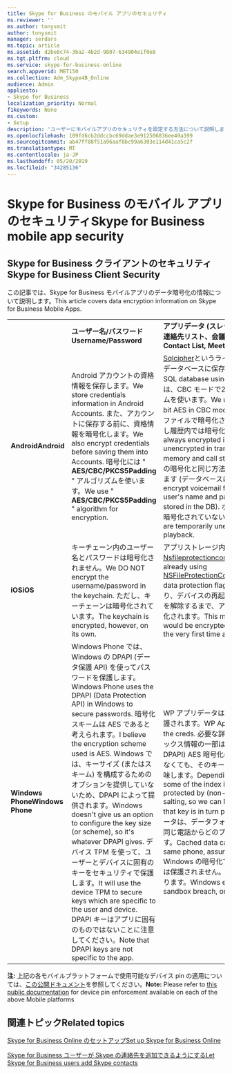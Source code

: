 ```yaml
---
title: Skype for Business のモバイル アプリのセキュリティ
ms.reviewer: ''
ms.author: tonysmit
author: tonysmit
manager: serdars
ms.topic: article
ms.assetid: d2be8c74-3ba2-4b2d-9807-634904e1f0e8
ms.tgt.pltfrm: cloud
ms.service: skype-for-business-online
search.appverid: MET150
ms.collection: Adm_Skype4B_Online
audience: Admin
appliesto:
- Skype for Business
localization_priority: Normal
f1keywords: None
ms.custom:
- Setup
description: 'ユーザーにモバイルアプリのセキュリティを設定する方法について説明します。 '
ms.openlocfilehash: 109fd6cb2ddccbc69ddae3e912506836ee49a399
ms.sourcegitcommit: ab47ff88f51a96aaf8bc99a6303e114d41ca5c2f
ms.translationtype: MT
ms.contentlocale: ja-JP
ms.lasthandoff: 05/20/2019
ms.locfileid: "34285136"
---
```

# <a name="skype-for-business-mobile-app-security"></a><span data-ttu-id="a84eb-103">Skype for Business のモバイル アプリのセキュリティ</span><span class="sxs-lookup"><span data-stu-id="a84eb-103">Skype for Business mobile app security</span></span>

## <a name="skype-for-business-client-security"></a><span data-ttu-id="a84eb-104">Skype for Business クライアントのセキュリティ</span><span class="sxs-lookup"><span data-stu-id="a84eb-104">Skype for Business Client Security</span></span>

<span data-ttu-id="a84eb-105">この記事では、Skype for Business モバイルアプリのデータ暗号化の情報について説明します。</span><span class="sxs-lookup"><span data-stu-id="a84eb-105">This article covers data encryption information on Skype for Business Mobile Apps.</span></span>
  
|||||
|:-----|:-----|:-----|:-----|
||<span data-ttu-id="a84eb-106">**ユーザー名/パスワード**</span><span class="sxs-lookup"><span data-stu-id="a84eb-106">**Username/Password**</span></span> <br/> |<span data-ttu-id="a84eb-107">**アプリデータ (スレッド、<br/>連絡先リスト、会議)**</span><span class="sxs-lookup"><span data-stu-id="a84eb-107">**App Data (Conversations,<br/> Contact List, Meetings)**</span></span> <br/> |<span data-ttu-id="a84eb-108">**診断ログ**</span><span class="sxs-lookup"><span data-stu-id="a84eb-108">**Diagnostic logs**</span></span> <br/> |
|<span data-ttu-id="a84eb-109">**Android**</span><span class="sxs-lookup"><span data-stu-id="a84eb-109">**Android**</span></span> <br/> |<span data-ttu-id="a84eb-110">Android アカウントの資格情報を保存します。</span><span class="sxs-lookup"><span data-stu-id="a84eb-110">We store credentials information in Android Accounts.</span></span> <span data-ttu-id="a84eb-111">また、アカウントに保存する前に、資格情報を暗号化します。</span><span class="sxs-lookup"><span data-stu-id="a84eb-111">We also encrypt credentials before saving them into Accounts.</span></span> <span data-ttu-id="a84eb-112">暗号化には " **AES/CBC/PKCS5Padding** " アルゴリズムを使います。</span><span class="sxs-lookup"><span data-stu-id="a84eb-112">We use " **AES/CBC/PKCS5Padding** " algorithm for encryption.</span></span> <br/> |<span data-ttu-id="a84eb-113">[Sqlcipher](https://www.zetetic.net/sqlcipher/design/)というライブラリを使って、暗号化された SQL データベースに保存します。</span><span class="sxs-lookup"><span data-stu-id="a84eb-113">We store in an encrypted SQL database using a library called [sqlcipher](https://www.zetetic.net/sqlcipher/design/).</span></span> <span data-ttu-id="a84eb-114">ここでは、CBC モードで256ビット AES の既定のアルゴリズムを使います。</span><span class="sxs-lookup"><span data-stu-id="a84eb-114">We use their default algorithm of 256-bit AES in CBC mode.</span></span> <span data-ttu-id="a84eb-115">Rest のデータは常にデータベースファイルで暗号化され、アプリの揮発性メモリと呼び出し履歴内では暗号化されません。</span><span class="sxs-lookup"><span data-stu-id="a84eb-115">The data at rest is always encrypted in the database file and is only unencrypted in transit inside of the app's volatile memory and call stacks.</span></span> <span data-ttu-id="a84eb-116">また、ユーザー名とパスワードの暗号化と同じ方法でボイスメールファイルを暗号化します (データベースには保存されません)。</span><span class="sxs-lookup"><span data-stu-id="a84eb-116">We also encrypt voicemail files using the same method as the user's name and password encryption (they are not stored in the DB).</span></span> <span data-ttu-id="a84eb-117">ボイスメールは、一時的にディスクに暗号化されていないため、再生が可能です。</span><span class="sxs-lookup"><span data-stu-id="a84eb-117">Voicemails are temporarily unencrypted on disk to allow playback.</span></span>  <br/> |<span data-ttu-id="a84eb-118">この情報は暗号化されません。</span><span class="sxs-lookup"><span data-stu-id="a84eb-118">This information is not encrypted.</span></span>  <br/> |
|<span data-ttu-id="a84eb-119">**iOS**</span><span class="sxs-lookup"><span data-stu-id="a84eb-119">**iOS**</span></span> <br/> |<span data-ttu-id="a84eb-120">キーチェーン内のユーザー名とパスワードは暗号化されません。</span><span class="sxs-lookup"><span data-stu-id="a84eb-120">We DO NOT encrypt the username/password in the keychain.</span></span> <span data-ttu-id="a84eb-121">ただし、キーチェーンは暗号化されています。</span><span class="sxs-lookup"><span data-stu-id="a84eb-121">The keychain is encrypted, however, on its own.</span></span>  <br/> |<span data-ttu-id="a84eb-122">アプリストレージ内のすべてのファイルに対して、既に[Nsfileprotectioncompleteを](https://developer.apple.com/reference/foundation/fileprotectiontype/1616633-completeuntilfirstuserauthentica)使用しています。</span><span class="sxs-lookup"><span data-stu-id="a84eb-122">We are already using [NSFileProtectionCompleteUntilFirstUserAuthentication](https://developer.apple.com/reference/foundation/fileprotectiontype/1616633-completeuntilfirstuserauthentica) data protection flag on all files in the app storage.</span></span> <span data-ttu-id="a84eb-123">つまり、デバイスの再起動後、ユーザーがデバイスのロックを解除するまで、アプリストレージ内のファイルは暗号化されます。</span><span class="sxs-lookup"><span data-stu-id="a84eb-123">This means that files in the app storage would be encrypted until user unlocks the device for the very first time after the device reboot.</span></span> <br/> |<span data-ttu-id="a84eb-124">この情報は暗号化されません。</span><span class="sxs-lookup"><span data-stu-id="a84eb-124">This information is not encrypted.</span></span>  <br/> |
|<span data-ttu-id="a84eb-125">**Windows Phone**</span><span class="sxs-lookup"><span data-stu-id="a84eb-125">**Windows Phone**</span></span> <br/> |<span data-ttu-id="a84eb-126">Windows Phone では、Windows の DPAPI (データ保護 API) を使ってパスワードを保護します。</span><span class="sxs-lookup"><span data-stu-id="a84eb-126">Windows Phone uses the DPAPI (Data Protection API) in Windows to secure passwords.</span></span> <span data-ttu-id="a84eb-127">暗号化スキームは AES であると考えられます。</span><span class="sxs-lookup"><span data-stu-id="a84eb-127">I believe the encryption scheme used is AES.</span></span> <span data-ttu-id="a84eb-128">Windows では、キーサイズ (またはスキーム) を構成するためのオプションを提供していないため、DPAPI によって提供されます。</span><span class="sxs-lookup"><span data-stu-id="a84eb-128">Windows doesn't give us an option to configure the key size (or scheme), so it's whatever DPAPI gives.</span></span> <span data-ttu-id="a84eb-129">デバイス TPM を使って、ユーザーとデバイスに固有のキーをセキュリティで保護します。</span><span class="sxs-lookup"><span data-stu-id="a84eb-129">It will use the device TPM to secure keys which are specific to the user and device.</span></span> <span data-ttu-id="a84eb-130">DPAPI キーはアプリに固有のものではないことに注意してください。</span><span class="sxs-lookup"><span data-stu-id="a84eb-130">Note that DPAPI keys are not specific to the app.</span></span>  <br/> |<span data-ttu-id="a84eb-131">WP アプリデータは、資格情報などの[Dpap](https://msdn.microsoft.com/en-us/library/windows/apps/hh487164%28v=vs.105%29.aspx)I によって保護されます。</span><span class="sxs-lookup"><span data-stu-id="a84eb-131">WP App Data is protected with [DPAP](https://msdn.microsoft.com/en-us/library/windows/apps/hh487164%28v=vs.105%29.aspx)I, like the creds.</span></span> <span data-ttu-id="a84eb-132">必要な詳細に応じて、アプリデータのインデックス情報の一部は、ソルトを回避するために (非 DPAPI) AES 暗号化によって保護されているため、解読しなくても、そのキーが DPAPI で保護されていることを意味します。</span><span class="sxs-lookup"><span data-stu-id="a84eb-132">Depending on how much detail we want, some of the index information for the App Data is protected by (non-DPAPI) AES encryption to avoid salting, so we can look up without decrypting, and that key is in turn protected with DPAPI.</span></span> <span data-ttu-id="a84eb-133">キャッシュデータは、データフォルダーに到達できるという前提で、同じ電話からどのプロセスでも読み取ることができます。</span><span class="sxs-lookup"><span data-stu-id="a84eb-133">Cached data can be read by any process from the same phone, assuming it can reach our data folder.</span></span> <span data-ttu-id="a84eb-134">Windows の暗号化では、サンドボックスのブリーチからは保護されません。外部アクセスの試行のみが対象となります。</span><span class="sxs-lookup"><span data-stu-id="a84eb-134">Windows encryption does not protect from sandbox breach, only external access attempts.</span></span>  <br/> |<span data-ttu-id="a84eb-135">この情報は暗号化されません。</span><span class="sxs-lookup"><span data-stu-id="a84eb-135">This information is not encrypted.</span></span>  <br/> |
   
<span data-ttu-id="a84eb-136">**注:** 上記の各モバイルプラットフォームで使用可能なデバイス pin の適用については、[この公開ドキュメント](https://docs.microsoft.com/InTune/deploy-use/introduction-to-device-compliance-policies-in-microsoft-intune)を参照してください。</span><span class="sxs-lookup"><span data-stu-id="a84eb-136">**Note:** Please refer to [this public documentation](https://docs.microsoft.com/InTune/deploy-use/introduction-to-device-compliance-policies-in-microsoft-intune) for device pin enforcement available on each of the above Mobile platforms</span></span>
  
## <a name="related-topics"></a><span data-ttu-id="a84eb-137">関連トピック</span><span class="sxs-lookup"><span data-stu-id="a84eb-137">Related topics</span></span>
[<span data-ttu-id="a84eb-138">Skype for Business Online のセットアップ</span><span class="sxs-lookup"><span data-stu-id="a84eb-138">Set up Skype for Business Online</span></span>](set-up-skype-for-business-online.md)

[<span data-ttu-id="a84eb-139">Skype for Business ユーザーが Skype の連絡先を追加できるようにする</span><span class="sxs-lookup"><span data-stu-id="a84eb-139">Let Skype for Business users add Skype contacts</span></span>](let-skype-for-business-users-add-skype-contacts.md)

  
 
